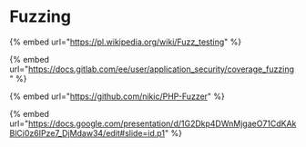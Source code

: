 # Fuzzing

{% embed url="https://pl.wikipedia.org/wiki/Fuzz_testing" %}

{% embed url="https://docs.gitlab.com/ee/user/application_security/coverage_fuzzing" %}

{% embed url="https://github.com/nikic/PHP-Fuzzer" %}

{% embed url="https://docs.google.com/presentation/d/1G2Dkp4DWnMjgaeO71CdKAkBlCi0z6IPze7_DjMdaw34/edit#slide=id.p1" %}

